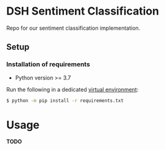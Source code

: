 # DSH Sentiment Classification

Repo for our sentiment classification implementation.

## Setup

### Installation of requirements

- Python version >= 3.7

Run the following in a dedicated [virtual environment](https://virtualenv.pypa.io/en/latest/):

```sh
$ python -m pip install -r requirements.txt
```

# Usage

**TODO**

